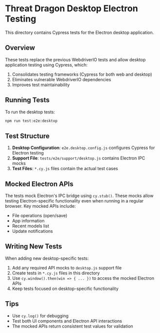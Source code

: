 # Threat Dragon Desktop Electron Testing

This directory contains Cypress tests for the Electron desktop application.

## Overview

These tests replace the previous WebdriverIO tests and allow desktop application testing using Cypress, which:

1. Consolidates testing frameworks (Cypress for both web and desktop)
2. Eliminates vulnerable WebdriverIO dependencies
3. Improves test maintainability

## Running Tests

To run the desktop tests:

```bash
npm run test:e2e:desktop
```

## Test Structure

1. **Desktop Configuration**: `e2e.desktop.config.js` configures Cypress for Electron testing
2. **Support File**: `tests/e2e/support/desktop.js` contains Electron IPC mocks
3. **Test Files**: `*.cy.js` files contain the actual test cases

## Mocked Electron APIs

The tests mock Electron's IPC bridge using `cy.stub()`. These mocks allow testing Electron-specific functionality even when running in a regular browser. Key mocked APIs include:

- File operations (open/save)
- App information
- Recent models list
- Update notifications

## Writing New Tests

When adding new desktop-specific tests:

1. Add any required API mocks to `desktop.js` support file
2. Create tests in `*.cy.js` files in this directory
3. Use `cy.window().then(win => { ... })` to access the mocked Electron APIs
4. Keep tests focused on desktop-specific functionality

## Tips

- Use `cy.log()` for debugging
- Test both UI components and Electron API interactions
- The mocked APIs return consistent test values for validation